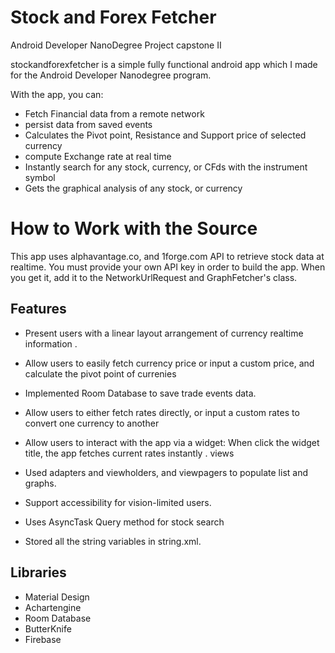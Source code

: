 # Stock and Forex Fetcher
Android Developer NanoDegree Project capstone II

stockandforexfetcher is a simple fully functional android app which I made for the Android Developer Nanodegree program.

With the app, you can:

   * Fetch Financial data from a remote network
   * persist data from saved events
   * Calculates the Pivot point, Resistance and Support price of selected currency
   * compute Exchange rate at real time
   * Instantly search for any stock, currency, or CFds with the instrument symbol
   * Gets the graphical analysis of any stock, or currency

# How to Work with the Source

This app uses alphavantage.co, and 1forge.com API to retrieve stock data at realtime. You must provide your own API key in order to build the app. When you get it, add it to the NetworkUrlRequest and GraphFetcher's class.

## Features

* Present users with a linear layout arrangement of currency realtime information .

* Allow users to easily fetch currency price or input a custom price, and calculate the pivot point of currenies

* Implemented Room Database to save trade events data.

* Allow users to either fetch rates directly, or input a custom rates to convert one currency to another

* Allow users to interact with the app via a widget: When click the widget title, the app fetches current rates instantly . 
views
* Used adapters and viewholders, and viewpagers to populate list  and graphs.

* Support accessibility for vision-limited users.

* Uses AsyncTask Query method for stock search

* Stored all the string variables in string.xml.

## Libraries

* Material Design
* Achartengine
* Room Database
* ButterKnife
* Firebase 

